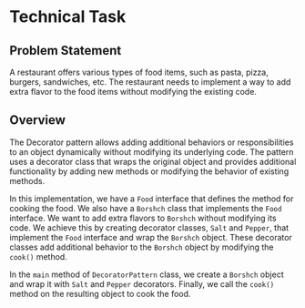 # Technical Task

## Problem Statement

A restaurant offers various types of food items, such as pasta, pizza, burgers, sandwiches, etc.
The restaurant needs to implement a way to add extra flavor to the food items without modifying the existing code.

## Overview

The Decorator pattern allows adding additional behaviors or responsibilities to an object dynamically without modifying
its underlying code. The pattern uses a decorator class that wraps the original object and provides additional
functionality by adding new methods or modifying the behavior of existing methods.

In this implementation, we have a `Food` interface that defines the method for cooking the food. We also have
a `Borshch` class that implements the `Food` interface. We want to add extra flavors to `Borshch` without modifying its
code. We achieve this by creating decorator classes, `Salt` and `Pepper`, that implement the `Food` interface and wrap
the `Borshch` object. These decorator classes add additional behavior to the `Borshch` object by modifying the `cook()`
method.

In the `main` method of `DecoratorPattern` class, we create a `Borshch` object and wrap it with `Salt` and `Pepper`
decorators. Finally, we call the `cook()` method on the resulting object to cook the food.